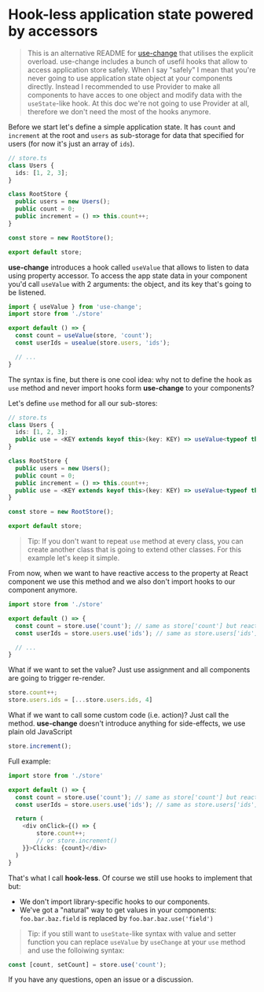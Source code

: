 # Hook-less application state powered by accessors

> This is an alternative README for [use-change](https://github.com/finom/use-change) that utilises the explicit overload. use-change includes a bunch of usefil hooks that allow to access application store safely. When I say "safely" I mean that you're never going to use application state object at your components directly. Instead I recommended to use Provider to make all components to have acces to one object and modify data with the `useState`-like hook. At this doc we're not going to use Provider at all, therefore we don't need the most of the hooks anymore. 

Before we start let's define a simple application state. It has `count` and `increment` at the root and `users` as sub-storage for data that specified for users (for now it's just an array of `ids`). 

```ts
// store.ts
class Users {
  ids: [1, 2, 3];
}

class RootStore {
  public users = new Users();
  public count = 0;
  public increment = () => this.count++;
}

const store = new RootStore();

export default store;
```

**use-change** introduces a hook called `useValue` that allows to listen to data using property accessor. To access the app state data in your component you'd call `useValue` with 2 arguments: the object, and its key that's going to be listened.

```ts
import { useValue } from 'use-change';
import store from './store'

export default () => {
  const count = useValue(store, 'count');
  const userIds = usealue(store.users, 'ids');

  // ...
}
```

The syntax is fine, but there is one cool idea: why not to define the hook as `use` method and never import hooks form **use-change** to your components?

Let's define `use` method for all our sub-stores:

```ts
// store.ts
class Users {
  ids: [1, 2, 3];
  public use = <KEY extends keyof this>(key: KEY) => useValue<typeof this, KEY>(this, key);
}

class RootStore {
  public users = new Users();
  public count = 0;
  public increment = () => this.count++;
  public use = <KEY extends keyof this>(key: KEY) => useValue<typeof this, KEY>(this, key);
}

const store = new RootStore();

export default store;
```
    
> Tip: If you don't want to repeat `use` method at every class, you can create another class that is going to extend other classes. For this example let's keep it simple.

From now, when we want to have reactive access to the property at React component we use this method and we also don't import hooks to our component anymore.
    
```ts
import store from './store'

export default () => {
  const count = store.use('count'); // same as store['count'] but reactive
  const userIds = store.users.use('ids'); // same as store.users['ids'] but reactive

  // ...
}
```
    
    
What if we want to set the value? Just use assignment and all components are going to trigger re-render.
    
```ts
store.count++;
store.users.ids = [...store.users.ids, 4]
```
    
What if we want to call some custom code (i.e. action)? Just call the method. **use-change** doesn't introduce anything for side-effects, we use plain old JavaScript
    
```ts
store.increment();
```
    
Full example:
    
```ts
import store from './store'

export default () => {
  const count = store.use('count'); // same as store['count'] but reactive
  const userIds = store.users.use('ids'); // same as store.users['ids'] but reactive

  return (
    <div onClick={() => {
        store.count++;
        // or store.increment()
    }}>Clicks: {count}</div>
  )
}
```

That's what I call **hook-less**. Of course we still use hooks to implement that but:
    
- We don't import library-specific hooks to our components.
- We've got a "natural" way to get values in your components: `foo.bar.baz.field` is replaced by `foo.bar.baz.use('field')`
    
 > Tip: if you still want to `useState`-like syntax with value and setter function you can replace `useValue` by `useChange` at your `use` method and use the folloiwing syntax:
 
 ```ts
const [count, setCount] = store.use('count');
```

If you have any questions, open an issue or a discussion.
